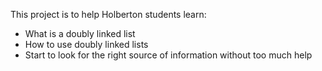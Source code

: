 This project is to help Holberton students learn:
- What is a doubly linked list
- How to use doubly linked lists
- Start to look for the right source of information without too much help